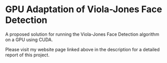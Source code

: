 # GPU Adaptation of Viola-Jones Face Detection
A proposed solution for running the Viola-Jones Face Detection algorithm on a GPU using CUDA.

Please visit my website page linked above in the description for a detailed report of this project.
